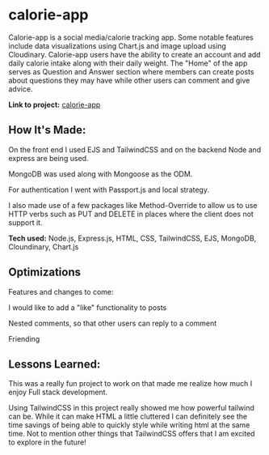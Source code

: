 # calorie-app

Calorie-app is a social media/calorie tracking app. Some notable features include data visualizations using Chart.js and image upload using Cloudinary. Calorie-app users have the ability to create an account and add daily calorie intake along with their daily weight. The "Home" of the app serves as Question and Answer section where members can create posts about questions they may have while other users can comment and give advice.

**Link to project:** [calorie-app](https://icy-glade-9716.fly.dev/)

## How It's Made:

On the front end I used EJS and TailwindCSS and on the backend Node and express are being used.

MongoDB was used along with Mongoose as the ODM.

For authentication I went with Passport.js and local strategy.


I also made use of a few packages like Method-Override to allow us to use HTTP verbs such as PUT and DELETE in places where the client does not support it. 


**Tech used:** Node.js, Express.js, HTML, CSS, TailwindCSS, EJS, MongoDB, Cloundinary, Chart.js

## Optimizations

Features and changes to come:

I would like to add a "like" functionality to posts

Nested comments, so that other users can reply to a comment

Friending

## Lessons Learned:

This was a really fun project to work on that made me realize how much I enjoy Full stack development.

Using TailwindCSS in this project really showed me how powerful tailwind can be. While it can make HTML a little cluttered I can definitely see the time savings of being able to quickly style while writing html at the same time. Not to mention other things that TailwindCSS offers that I am excited to explore in the future!
